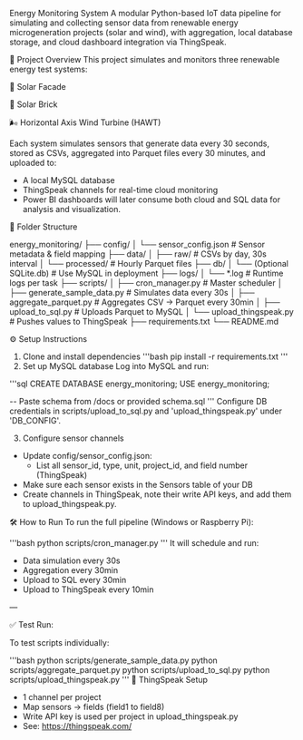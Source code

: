Energy Monitoring System
A modular Python-based IoT data pipeline for simulating and collecting sensor data from renewable energy microgeneration projects (solar and wind), with aggregation, local database storage, and cloud dashboard integration via ThingSpeak.

🚀 Project Overview
This project simulates and monitors three renewable energy test systems:

🔆 Solar Facade

🧱 Solar Brick

🌬️ Horizontal Axis Wind Turbine (HAWT)

Each system simulates sensors that generate data every 30 seconds, stored as CSVs, aggregated into Parquet files every 30 minutes, and uploaded to:
- A local MySQL database
- ThingSpeak channels for real-time cloud monitoring
- Power BI dashboards will later consume both cloud and SQL data for analysis and visualization.

📁 Folder Structure

energy_monitoring/
├── config/
│   └── sensor_config.json        # Sensor metadata & field mapping
├── data/
│   ├── raw/                      # CSVs by day, 30s interval
│   └── processed/                # Hourly Parquet files
├── db/
│   └── (Optional SQLite.db)      # Use MySQL in deployment
├── logs/
│   └── *.log                     # Runtime logs per task
├── scripts/
│   ├── cron_manager.py           # Master scheduler
│   ├── generate_sample_data.py   # Simulates data every 30s
│   ├── aggregate_parquet.py      # Aggregates CSV → Parquet every 30min
│   ├── upload_to_sql.py          # Uploads Parquet to MySQL
│   └── upload_thingspeak.py      # Pushes values to ThingSpeak
├── requirements.txt
└── README.md


⚙️ Setup Instructions
1. Clone and install dependencies
'''bash
pip install -r requirements.txt
'''
2. Set up MySQL database
Log into MySQL and run:

'''sql
CREATE DATABASE energy_monitoring;
USE energy_monitoring;

-- Paste schema from /docs or provided schema.sql
'''
Configure DB credentials in scripts/upload_to_sql.py and 'upload_thingspeak.py' under 'DB_CONFIG'.

3. Configure sensor channels
- Update config/sensor_config.json:
    - List all sensor_id, type, unit, project_id, and field number (ThingSpeak)
- Make sure each sensor exists in the Sensors table of your DB
- Create channels in ThingSpeak, note their write API keys, and add them to upload_thingspeak.py.

🛠 How to Run
To run the full pipeline (Windows or Raspberry Pi):

'''bash
python scripts/cron_manager.py
'''
It will schedule and run:
- Data simulation every 30s
- Aggregation every 30min
- Upload to SQL every 30min
- Upload to ThingSpeak every 10min

—

✅ Test Run:

To test scripts individually:

'''bash
python scripts/generate_sample_data.py
python scripts/aggregate_parquet.py
python scripts/upload_to_sql.py
python scripts/upload_thingspeak.py
'''
📡 ThingSpeak Setup
- 1 channel per project
- Map sensors → fields (field1 to field8)
- Write API key is used per project in upload_thingspeak.py
- See: https://thingspeak.com/